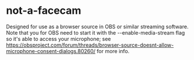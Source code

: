 # not-a-facecam
Designed for use as a browser source in OBS or similar streaming software. Note that you for OBS need to start it with the --enable-media-stream flag so it's able to access your microphone; see https://obsproject.com/forum/threads/browser-source-doesnt-allow-microphone-consent-dialogs.80260/ for more info. 
